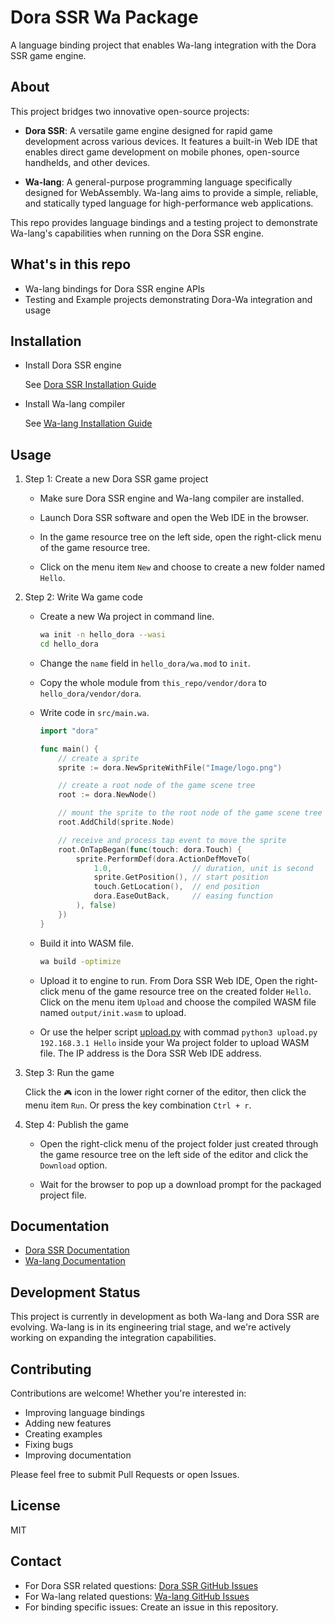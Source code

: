 # Dora SSR Wa Package

A language binding project that enables Wa-lang integration with the Dora SSR game engine.

## About

This project bridges two innovative open-source projects:

- **Dora SSR**: A versatile game engine designed for rapid game development across various devices. It features a built-in Web IDE that enables direct game development on mobile phones, open-source handhelds, and other devices.

- **Wa-lang**: A general-purpose programming language specifically designed for WebAssembly. Wa-lang aims to provide a simple, reliable, and statically typed language for high-performance web applications.

This repo provides language bindings and a testing project to demonstrate Wa-lang's capabilities when running on the Dora SSR engine.

## What's in this repo

- Wa-lang bindings for Dora SSR engine APIs
- Testing and Example projects demonstrating Dora-Wa integration and usage

## Installation

- Install Dora SSR engine

    See [Dora SSR Installation Guide](https://dora-ssr.net/docs/tutorial/quick-start)

- Install Wa-lang compiler

    See [Wa-lang Installation Guide](https://wa-lang.github.io/man/en/1.InstallAndGetStart/1.2.Install.html)

## Usage

1. Step 1: Create a new Dora SSR game project

    - Make sure Dora SSR engine and Wa-lang compiler are installed.

    - Launch Dora SSR software and open the Web IDE in the browser.

    - In the game resource tree on the left side, open the right-click menu of the game resource tree.

    - Click on the menu item `New` and choose to create a new folder named `Hello`.

2. Step 2: Write Wa game code

    - Create a new Wa project in command line.

      ```sh
      wa init -n hello_dora --wasi
      cd hello_dora
      ```

    - Change the `name` field in `hello_dora/wa.mod` to `init`.

    - Copy the whole module from `this_repo/vendor/dora` to `hello_dora/vendor/dora`.

    - Write code in `src/main.wa`.

        ```go
        import "dora"

        func main() {
            // create a sprite
            sprite := dora.NewSpriteWithFile("Image/logo.png")

            // create a root node of the game scene tree
            root := dora.NewNode()

            // mount the sprite to the root node of the game scene tree
            root.AddChild(sprite.Node)

            // receive and process tap event to move the sprite
            root.OnTapBegan(func(touch: dora.Touch) {
                sprite.PerformDef(dora.ActionDefMoveTo(
                    1.0,                  // duration, unit is second
                    sprite.GetPosition(), // start position
                    touch.GetLocation(),  // end position
                    dora.EaseOutBack,     // easing function
                ), false)
            })
        }
        ```

    - Build it into WASM file.

      ```sh
      wa build -optimize
      ```

    - Upload it to engine to run. From Dora SSR Web IDE, Open the right-click menu of the game resource tree on the created folder `Hello`. Click on the menu item `Upload` and choose the compiled WASM file named `output/init.wasm` to upload.

    - Or use the helper script [upload.py](upload.py) with commad `python3 upload.py 192.168.3.1 Hello` inside your Wa project folder to upload WASM file. The IP address is the Dora SSR Web IDE address.

3. Step 3: Run the game

    Click the `🎮` icon in the lower right corner of the editor, then click the menu item `Run`. Or press the key combination `Ctrl + r`.

4. Step 4: Publish the game

    - Open the right-click menu of the project folder just created through the game resource tree on the left side of the editor and click the `Download` option.

    - Wait for the browser to pop up a download prompt for the packaged project file.

## Documentation

- [Dora SSR Documentation](https://github.com/ippclub/dora-ssr)
- [Wa-lang Documentation](https://wa-lang.org)

## Development Status

This project is currently in development as both Wa-lang and Dora SSR are evolving. Wa-lang is in its engineering trial stage, and we're actively working on expanding the integration capabilities.

## Contributing

Contributions are welcome! Whether you're interested in:

- Improving language bindings
- Adding new features
- Creating examples
- Fixing bugs
- Improving documentation

Please feel free to submit Pull Requests or open Issues.

## License

MIT

## Contact

- For Dora SSR related questions: [Dora SSR GitHub Issues](https://github.com/ippclub/dora-ssr)
- For Wa-lang related questions: [Wa-lang GitHub Issues](https://github.com/wa-lang/wa)
- For binding specific issues: Create an issue in this repository.
